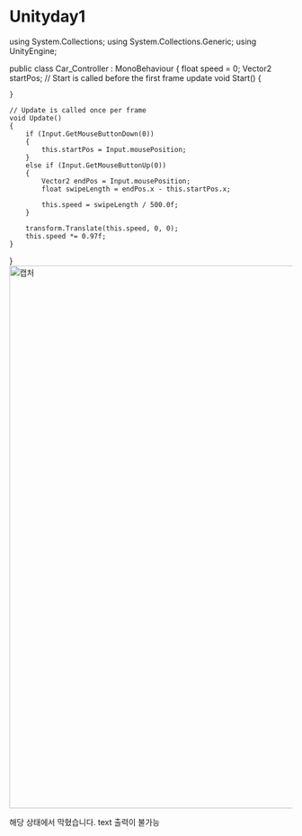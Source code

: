 # Unityday1
using System.Collections;
using System.Collections.Generic;
using UnityEngine;

public class Car_Controller : MonoBehaviour
{
    float speed = 0;
    Vector2 startPos;
    // Start is called before the first frame update
    void Start()
    {
        
    }

    // Update is called once per frame
    void Update()
    {
        if (Input.GetMouseButtonDown(0))
        {
            this.startPos = Input.mousePosition;
        }
        else if (Input.GetMouseButtonUp(0))
        {
            Vector2 endPos = Input.mousePosition;
            float swipeLength = endPos.x - this.startPos.x;

            this.speed = swipeLength / 500.0f;
        }

        transform.Translate(this.speed, 0, 0);
        this.speed *= 0.97f;
    }
}
<img width="965" alt="캡처" src="https://user-images.githubusercontent.com/126967150/224534663-e3014bc3-b79a-4106-b42b-a5176cbc9cdc.png">

해당 상태에서 막혔습니다. text 출력이 불가능
